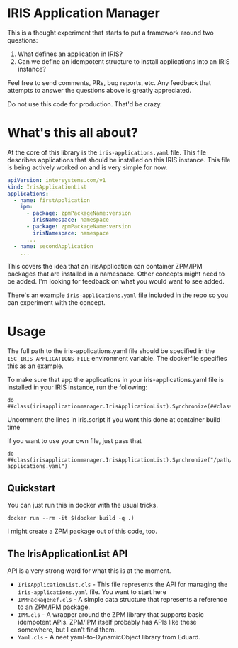 # IRIS Application Manager

This is a thought experiment that starts to put a framework around two questions:

1. What defines an application in IRIS?
2. Can we define an idempotent structure to install applications into an IRIS instance?

Feel free to send comments, PRs, bug reports, etc.  Any feedback that attempts to answer the questions above is greatly appreciated.

Do not use this code for production.  That'd be crazy.

# What's this all about?

At the core of this library is the `iris-applications.yaml` file.  This file describes applications that should be installed on this IRIS instance.  This file is being actively worked on and is very simple for now. 

```yaml
apiVersion: intersystems.com/v1
kind: IrisApplicationList
applications:
  - name: firstApplication
    ipm:
      - package: zpmPackageName:version
        irisNamespace: namespace
      - package: zpmPackageName:version
        irisNamespace: namespace
      ...
  - name: secondApplication
    ...
```

This covers the idea that an IrisApplication can container ZPM/IPM packages that are installed in a namespace. Other concepts might need to be added.  I'm looking for feedback on what you would want to see added.

There's an example `iris-applications.yaml` file included in the repo so you can experiment with the concept.

# Usage

The full path to the iris-applications.yaml file should be specified in the `ISC_IRIS_APPLICATIONS_FILE` environment variable.  The dockerfile specifies this as an example.

To make sure that app the applications in your iris-applications.yaml file is installed in your IRIS instance, run the following:

```
do ##class(irisapplicationmanager.IrisApplicationList).Synchronize(##class(irisapplicationmanager.IrisApplicationList).GetTargetFilepath())
```

Uncomment the lines in iris.script if you want this done at container build time

if you want to use your own file, just pass that 

```
do ##class(irisapplicationmanager.IrisApplicationList).Synchronize("/path/to/iris-applications.yaml")
```


## Quickstart

You can just run this in docker with the usual tricks.

`docker run --rm -it $(docker build -q .)`

I might create a ZPM package out of this code, too.

## The IrisApplicationList API

API is a very strong word for what this is at the moment.

* `IrisApplicationList.cls` - This file represents the API for managing the `iris-applications.yaml` file.  You want to start here
* `IPMPackageRef.cls` - A simple data structure that represents a reference to an ZPM/IPM package.
* `IPM.cls` - A wrapper around the ZPM library that supports basic idempotent APIs.  ZPM/IPM itself probably has APIs like these somewhere, but I can't find them.
* `Yaml.cls` - A neet yaml-to-DynamicObject library from Eduard.
